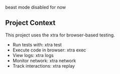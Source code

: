 <!-- Claude Configuration - BEAST Mode -->
<!-- Generated by xtra init for optimal Next.js development -->

beast mode disabled for now

## Project Context
This project uses the xtra for browser-based testing.
- Run tests with: xtra test
- Execute code in browser: xtra exec
- View logs: xtra logs
- Monitor network: xtra network
- Track interactions: xtra replay
